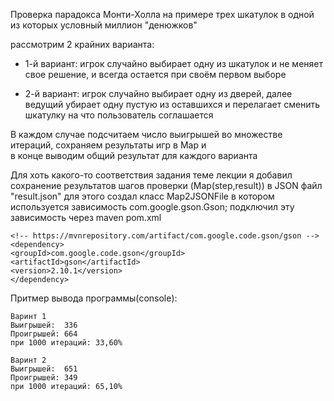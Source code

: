 Проверка парадокса Монти-Холла на примере трех шкатулок в одной из которых условный миллион "денюжков"  

рассмотрим 2 крайних варианта:

- 1-й вариант: игрок случайно выбирает одну из шкатулок и не меняет свое решение,
и всегда остается при своём первом выборе
  

- 2-й вариант: игрок случайно выбирает одну из дверей, далее ведущий убирает одну пустую из оставшихся
и перелагает сменить шкатулку на что пользователь соглашается

В каждом случае подсчитаем число выигрышей во множестве итераций, сохраняем результаты игр в Map и   
в конце выводим общий результат для каждого варианта
  
Для хоть какого-то соответствия задания теме лекции я добавил сохранение
результатов шагов проверки (Map(step,result)) в JSON файл "result.json"
для этого создал класс Map2JSONFile в котором используется зависимость com.google.gson.Gson;
подключил эту зависимость через maven pom.xml
```       
<!-- https://mvnrepository.com/artifact/com.google.code.gson/gson -->  
<dependency>
<groupId>com.google.code.gson</groupId>
<artifactId>gson</artifactId>
<version>2.10.1</version>
</dependency>
```

Притмер вывода программы(console):
```
Варинт 1
Выигрышей:	336
Проигрышей:	664
при 1000 итераций: 33,60%

Варинт 2
Выигрышей:	651
Проигрышей:	349
при 1000 итераций: 65,10%
```

